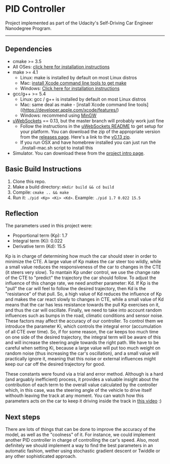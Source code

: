 # PID Controller
Project implemented as part of the Udacity's Self-Driving Car Engineer Nanodegree Program.

---

## Dependencies

* cmake >= 3.5
 * All OSes: [click here for installation instructions](https://cmake.org/install/)
* make >= 4.1
  * Linux: make is installed by default on most Linux distros
  * Mac: [install Xcode command line tools to get make](https://developer.apple.com/xcode/features/)
  * Windows: [Click here for installation instructions](http://gnuwin32.sourceforge.net/packages/make.htm)
* gcc/g++ >= 5.4
  * Linux: gcc / g++ is installed by default on most Linux distros
  * Mac: same deal as make - [install Xcode command line tools]((https://developer.apple.com/xcode/features/)
  * Windows: recommend using [MinGW](http://www.mingw.org/)
* [uWebSockets](https://github.com/uWebSockets/uWebSockets) == 0.13, but the master branch will probably work just fine
  * Follow the instructions in the [uWebSockets README](https://github.com/uWebSockets/uWebSockets/blob/master/README.md) to get setup for your platform. You can download the zip of the appropriate version from the [releases page](https://github.com/uWebSockets/uWebSockets/releases). Here's a link to the [v0.13 zip](https://github.com/uWebSockets/uWebSockets/archive/v0.13.0.zip).
  * If you run OSX and have homebrew installed you can just run the ./install-mac.sh script to install this
* Simulator. You can download these from the [project intro page](https://github.com/udacity/CarND-PID-Control-Project/releases).

## Basic Build Instructions

1. Clone this repo.
2. Make a build directory: `mkdir build && cd build`
3. Compile: `cmake .. && make`
4. Run it: `./pid <Kp> <Ki> <Kd>`. Example: `./pid 1.7 0.022 15.5`

## Reflection
The parameters used in this project were:
 - Proportional term (Kp): 1.7
 - Integral term (Ki): 0.022
 - Derivative term (Kd): 15.5

 Kp is in charge of determining how much the car should steer in order to minimize the CTE. A large value of Kp makes the car steer too wildly, while a small value reduces the responsiveness of the car to changes in the CTE (it steers very slow). To mantain Kp under control, we use the change rate of the CTE to "predict" the trajectory the car should follow. To adjust the influence of this change rate, we need another parameter: Kd. If Kp is the "pull" the car will feel to follow the desired trajectory, then Kd is the "resistance" of that pull. So, a high value of Kd reduces the influence of Kp and makes the car react slowly to changes in CTE, while a small value of Kd means that the car has less resistance towards the pull Kp exercises on it, and thus the car will oscillate. Finally, we need to take into account random influences such as bumps in the road, climatic conditions and sensor noise. These factors may affect the accuracy of our controller. To control them we introduce the parameter Ki, which controls the integral error (accumulation of all CTE over time). So, if for some reason, the car keeps too much time on one side of the desired trajectory, the integral term will be aware of this and will increase the steering angle towards the right path. We have to be careful when setting Ki, because a large value will put too much weight on random noise (thus increasing the car's oscillation), and a small value will practically ignore it, meaning that this noise or external influences might keep our car off the desired trajectory for good.

 These constants were found via a trial and error method. Although is a hard (and arguably inefficient) process, it provides a valuable insight about the contribution of each term to the overall value calculated by the controller which, in this case, was the steering angle of the vehicle to drive itself withouth leaving the track at any moment. You can watch how this parameters acts on the car to keep it driving inside the track in [this video](https://drive.google.com/file/d/0B1SO9hJRt-hgaVJRcnVfV29oZG8/view?usp=sharing) :)

 ## Next steps
 There are lots of things that can be done to improve the accuracy of the model, as well as the "coolness" of it. For instance, we could implement another PID controller in charge of controlling the car's speed. Also, most definitely we should implement a way to find the best parameters in an automatic fashion, wether using stochastic gradient descent or Twiddle or any other sophisticated approach. 
